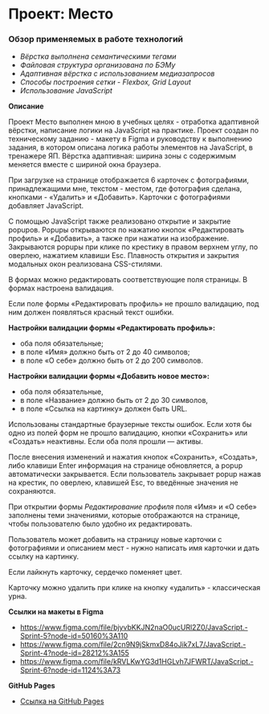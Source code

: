 # Проект: Место

### Обзор применяемых в работе технологий
* _Вёрстка выполнена семантическими тегами_
* _Файловая структура организована по БЭМу_
* _Адаптивная вёрстка с использованием медиазапросов_
* _Способы построения сетки - Flexbox, Grid Layout_
* _Использование JavaScript_

**Описание**

Проект Место выполнен мною в учебных целях - отработка адаптивной вёрстки, написание логики на JavaScript на практике.
Проект создан по техническому заданию - макету в Figma и руководству к выполнению задания, в котором описана логика работы элементов на JavaScript, в тренажере ЯП.
Вёрстка адаптивная: ширина зоны с содержимым меняется вместе с шириной окна браузера.

При загрузке на странице отображается 6 карточек с фотографиями, принадлежащими мне, текстом - местом, где фотография сделана, кнопками - «Удалить» и «Добавить». Карточки с фотографиями добавляет JavaScript.

С помощью JavaScript также реализовано открытие и закрытие popupов. Popupы открываются по нажатию кнопок «Редактировать профиль» и «Добавить», а также при нажатии на изображение.
Закрываются popupы при клике по крестику в правом верхнем углу, по оверлею, нажатием клавиши Esc. Плавность открытия и закрытия модальных окон реализована CSS-стилями.

В формах можно редактировать соответствующие поля страницы. В формах настроена валидация. 

Если поле формы «Редактировать профиль» не прошло валидацию, под ним должен появляться красный текст ошибки.

**Настройки валидации формы «Редактировать профиль»:**
* оба поля обязательные;
* в поле «Имя» должно быть от 2 до 40 символов;
* в поле «О себе» должно быть от 2 до 200 символов.

**Настройки валидации формы «Добавить новое место»:**
* оба поля обязательные,
* в поле «Название» должно быть от 2 до 30 символов,
* в поле «Ссылка на картинку» должен быть URL.

Использованы стандартные браузерные тексты ошибок.
Если хотя бы одно из полей форм не прошло валидацию, кнопки «Сохранить» или «Создать» неактивны. Если оба поля прошли — активы.

После внесения изменений и нажатия кнопок «Сохранить», «Создать», либо клавиши Enter информация на странице обновляется, а popup автоматически закрывается.
Если пользователь закрывает popup нажав на крестик, по оверлею, клавишей Esc, то введённые значения не сохраняются.

При открытии формы _Редактирование профиля_ поля «Имя» и «О себе» заполнены теми значениями, которые отображаются на странице, чтобы пользователю было удобно их редактировать.

Пользователь может добавить на страницу новые карточки с фотографиями и описанием мест - нужно написать имя карточки и дать ссылку на картинку.

Если лайкнуть карточку, сердечко поменяет цвет.

Карточку можно удалить при клике на кнопку «удалить» - классическая урна.

**Ссылки на макеты в Figma**

* https://www.figma.com/file/bjyvbKKJN2naO0ucURl2Z0/JavaScript.-Sprint-5?node-id=50160%3A110
* https://www.figma.com/file/2cn9N9jSkmxD84oJik7xL7/JavaScript.-Sprint-4?node-id=28212%3A155
* https://www.figma.com/file/kRVLKwYG3d1HGLvh7JFWRT/JavaScript.-Sprint-6?node-id=1124%3A73

**GitHub Pages**

* [Ссылка на GitHub Pages](https://acherrry.github.io/mesto/)
